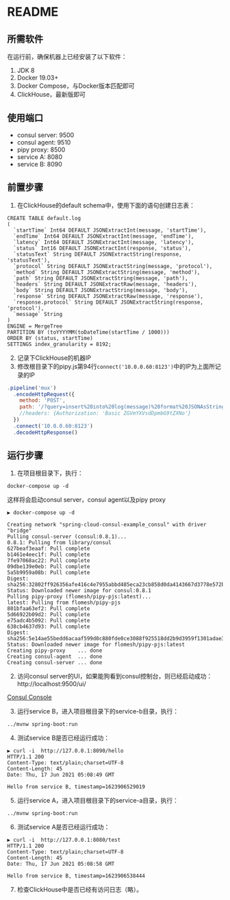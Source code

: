 # README

## 所需软件
在运行前，确保机器上已经安装了以下软件：
1. JDK 8
2. Docker 19.03+
3. Docker Compose，与Docker版本匹配即可
4. ClickHouse，最新版即可

## 使用端口
- consul server: 9500
- consul agent: 9510
- pipy proxy: 8500
- service A: 8080
- service B: 8090

## 前置步骤
1. 在ClickHouse的default schema中，使用下面的语句创建日志表：
  ```shell
  CREATE TABLE default.log
  (
    `startTime` Int64 DEFAULT JSONExtractInt(message, 'startTime'),
    `endTime` Int64 DEFAULT JSONExtractInt(message, 'endTime'),
    `latency` Int64 DEFAULT JSONExtractInt(message, 'latency'),
    `status` Int16 DEFAULT JSONExtractInt(response, 'status'),
    `statusText` String DEFAULT JSONExtractString(response, 'statusText'),
    `protocol` String DEFAULT JSONExtractString(message, 'protocol'),
    `method` String DEFAULT JSONExtractString(message, 'method'),
    `path` String DEFAULT JSONExtractString(message, 'path'),
    `headers` String DEFAULT JSONExtractRaw(message, 'headers'),
    `body` String DEFAULT JSONExtractString(message, 'body'),
    `response` String DEFAULT JSONExtractRaw(message, 'response'),
    `response.protocol` String DEFAULT JSONExtractString(response, 'protocol'),
    `message` String
  )
  ENGINE = MergeTree
  PARTITION BY (toYYYYMM(toDateTime(startTime / 1000)))
  ORDER BY (status, startTime)
  SETTINGS index_granularity = 8192;
  ```

2. 记录下ClickHouse的机器IP
3. 修改根目录下的pipy.js第94行`connect('10.0.0.60:8123')`中的IP为上面所记录的IP
  ```javascript
  .pipeline('mux')
    .encodeHttpRequest({
      method: 'POST',
      path: '/?query=insert%20into%20log(message)%20format%20JSONAsString',
      //headers: {Authorization: 'Basic ZGVmYXVsdDpmbG9tZXNo'}
    })
    .connect('10.0.0.60:8123')
    .decodeHttpResponse()
  ```


## 运行步骤
1. 在项目根目录下，执行：
  ```shell
  docker-compose up -d
  ```
  这样将会启动consul server，consul agent以及pipy proxy
  ```shell
  ▶ docker-compose up -d 
  
  Creating network "spring-cloud-consul-example_consul" with driver "bridge"
  Pulling consul-server (consul:0.8.1)...
  0.8.1: Pulling from library/consul
  627beaf3eaaf: Pull complete
  b1461e4eec1f: Pull complete
  7fe97068ac22: Pull complete
  09dbe139e0eb: Pull complete
  5a5b9959a08b: Pull complete
  Digest: sha256:32802ff926356afe416c4e7955abbd485eca23cb858d0da4143667d3778e572b
  Status: Downloaded newer image for consul:0.8.1
  Pulling pipy-proxy (flomesh/pipy-pjs:latest)...
  latest: Pulling from flomesh/pipy-pjs
  801bfaa63ef2: Pull complete
  5d66922b09d2: Pull complete
  e75adc4b5092: Pull complete
  638cb4637d93: Pull complete
  Digest: sha256:5e14ae55bedd6acaaf599d0c880fde0ce3088f925518dd2b9d3959f1301adae3
  Status: Downloaded newer image for flomesh/pipy-pjs:latest
  Creating pipy-proxy    ... done
  Creating consul-agent  ... done
  Creating consul-server ... done
  ```
2. 访问consul server的UI，如果能狗看到consul控制台，则已经启动成功：http://localhost:9500/ui/

[Consul Console](docs/images/consul-console.jpg)

3. 运行service B，进入项目根目录下的service-b目录，执行：
```shell
../mvnw spring-boot:run
```
4. 测试service B是否已经运行成功：
```shell
▶ curl -i  http://127.0.0.1:8090/hello
HTTP/1.1 200 
Content-Type: text/plain;charset=UTF-8
Content-Length: 45
Date: Thu, 17 Jun 2021 05:08:49 GMT

Hello from service B, timestamp=1623906529019
```

5. 运行service A，进入项目根目录下的service-a目录，执行：
```shell
../mvnw spring-boot:run
```
6. 测试service A是否已经运行成功：
```shell
▶ curl -i  http://127.0.0.1:8080/test 
HTTP/1.1 200 
Content-Type: text/plain;charset=UTF-8
Content-Length: 45
Date: Thu, 17 Jun 2021 05:08:58 GMT

Hello from service B, timestamp=1623906538444
```

7. 检查ClickHouse中是否已经有访问日志（略）。
